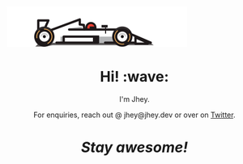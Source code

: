 [![Social banner](https://github.com/PurplePegasuss/PurplePegasuss/raw/master/header.svg)](https://github.com/PurplePegasuss/PurplePegasuss)
<h1 align='center'> Hi! :wave:</h1>
<p align='center'>
I'm Jhey.
</p>
<p align='center'>For enquiries, reach out @ jhey@jhey.dev or over on <a href="https://twitter.com/jh3yy">Twitter</a>.</p>

<h1 align='center'><i>Stay awesome!</i></h1>
